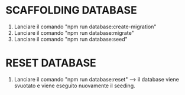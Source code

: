 # SCAFFOLDING DATABASE

1. Lanciare il comando "npm run database:create-migration"
2. Lanciare il comando "npm run database:migrate"
3. Lanciare il comando "npm run database:seed"

# RESET DATABASE

1. Lanciare il comando "npm run database:reset" --> il database viene svuotato e viene eseguito nuovamente il seeding.